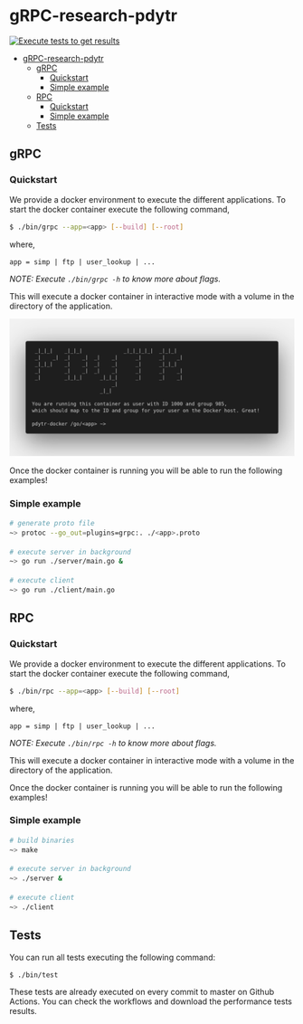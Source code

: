 # gRPC-research-pdytr

[![Execute tests to get results](https://github.com/ulises-jeremias/gRPC-research-pdytr/actions/workflows/ci.yml/badge.svg)](https://github.com/ulises-jeremias/gRPC-research-pdytr/actions/workflows/ci.yml)

- [gRPC-research-pdytr](#grpc-research-pdytr)
  - [gRPC](#grpc)
    - [Quickstart](#quickstart)
    - [Simple example](#simple-example)
  - [RPC](#rpc)
    - [Quickstart](#quickstart-1)
    - [Simple example](#simple-example-1)
  - [Tests](#tests)

## gRPC

### Quickstart

We provide a docker environment to execute the different applications. To start the docker container execute the following command,

```sh
$ ./bin/grpc --app=<app> [--build] [--root]
```

where,

```
app = simp | ftp | user_lookup | ...
```

_NOTE: Execute `./bin/grpc -h` to know more about flags._

This will execute a docker container in interactive mode with a volume in the directory of the application.

<p align="center">
  <img src="./static/terminal.png">
</p>

Once the docker container is running you will be able to run the following examples!

### Simple example

```sh
# generate proto file
~> protoc --go_out=plugins=grpc:. ./<app>.proto

# execute server in background
~> go run ./server/main.go &

# execute client
~> go run ./client/main.go
```

## RPC

### Quickstart

We provide a docker environment to execute the different applications. To start the docker container execute the following command,

```sh
$ ./bin/rpc --app=<app> [--build] [--root]
```

where,

```
app = simp | ftp | user_lookup | ...
```

_NOTE: Execute `./bin/rpc -h` to know more about flags._

This will execute a docker container in interactive mode with a volume in the directory of the application.

Once the docker container is running you will be able to run the following examples!

### Simple example

```sh
# build binaries
~> make

# execute server in background
~> ./server &

# execute client
~> ./client
```

## Tests

You can run all tests executing the following command:

```sh
$ ./bin/test
```

These tests are already executed on every commit to master on Github Actions. You can check the workflows and download the performance tests results.
